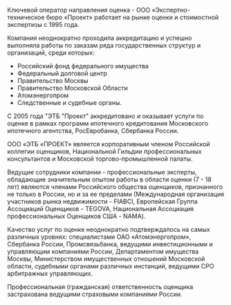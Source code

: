 Ключевой оператор направления оценка - ООО «Экспертно-техническое бюро «Проект» работает на рынке оценки
и стоимостной экспертизы с 1995 года.

Компания неоднократно проходила аккредитацию и успешно выполняла работы по заказам ряда государственных структур
и организаций, среди которых:

* Российский фонд федерального имущества
* Федеральный долговой центр
* Правительство Москвы
* Правительство Московской Области
* Атомэнергопром
* Следственные и судебные органы.

С 2005 года "ЭТБ "Проект" аккредитовано и оказывает услуги по оценке в рамках программ ипотечного
кредитования Московского ипотечного агентства, РосЕвробанка, Сбербанка России.

ООО «ЭТБ «ПРОЕКТ» является корпоративным членом Российской коллегии оценщиков, Национальной Гильдии
профессиональных консультантов и Московской торгово-промышленной палаты.

Ведущие сотрудники компании - профессиональные эксперты, обладающие значительным опытом работы
в области оценки (7 - 18 лет) являются членами Российского общества оценщиков, признанного
не только в России, но и за ее пределами (Международная организация участников рынка
недвижимости - FIABCI, Европейская Группа Ассоциаций Оценщиков - TEGOVA,
Национальная Ассоциация профессиональных Оценщиков США - NAMA).

Качество услуг по оценке неоднократно подтверждалось на самых различных уровнях:
специалистами ОАО «Атомэнергопром», Сбербанка России, Промсвязьбанка,
ведущими инвестиционными и управляющим компаниями России, Департаментом имущества Москвы,
Министерством имущественных отношений Московской области, судебными органами различных инстанций,
ведущими СРО арбитражных управляющих.

Профессиональная (гражданская) ответственность оценщика застрахована ведущими страховыми компаниями России.
